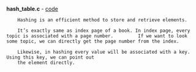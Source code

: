 **hash_table.c** - <a href = "">code</a>

		Hashing is an efficient method to store and retrieve elements.

		It’s exactly same as index page of a book. In index page, every topic is associated with a page number. 		If we want to look some topic, we can directly get the page number from the index.

		Likewise, in hashing every value will be associated with a key. Using this key, we can point out 
		the element directly.
